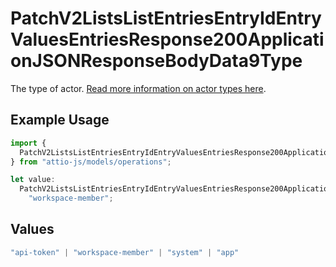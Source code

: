 # PatchV2ListsListEntriesEntryIdEntryValuesEntriesResponse200ApplicationJSONResponseBodyData9Type

The type of actor. [Read more information on actor types here](/docs/actors).

## Example Usage

```typescript
import {
  PatchV2ListsListEntriesEntryIdEntryValuesEntriesResponse200ApplicationJSONResponseBodyData9Type,
} from "attio-js/models/operations";

let value:
  PatchV2ListsListEntriesEntryIdEntryValuesEntriesResponse200ApplicationJSONResponseBodyData9Type =
    "workspace-member";
```

## Values

```typescript
"api-token" | "workspace-member" | "system" | "app"
```